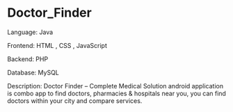 # Doctor_Finder

Language: Java

Frontend: HTML , CSS , JavaScript

Backend: PHP

Database: MySQL

Description: Doctor Finder – Complete Medical Solution android application is combo app to find doctors, pharmacies & hospitals near you, you can find doctors within your city and compare services.


